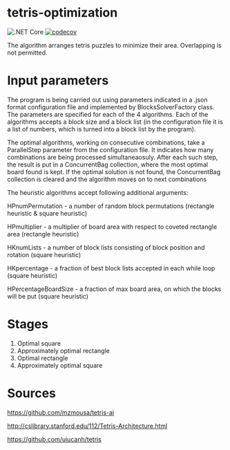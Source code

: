 # tetris-optimization 
![.NET Core](https://github.com/skdw/tetris-optimization/workflows/.NET%20Core/badge.svg)
[![codecov](https://codecov.io/gh/skdw/tetris-optimization/branch/main/graph/badge.svg?token=5VAJVKNU49)](https://codecov.io/gh/skdw/tetris-optimization)

The algorithm arranges tetris puzzles to minimize their area. Overlapping is not permitted. 

# Input parameters
The program is being carried out using parameters indicated in a .json format configuration file and implemented by BlocksSolverFactory class. The parameters are specified for each of the 4 algorithms. Each of the algorithms accepts a block size and a block list (in the configuration file it is a list of numbers, which is turned into a block list by the program). 

The optimal algorithms, working on consecutive combinations, take a ParallelStep parameter from the configuration file. It indicates how many combinations are being processed simultaneaosuly. After each such step, the result is put in a ConcurrentBag collection, where the most optimal board found is kept. If the optimal solution is not found, the ConcurrentBag collection is cleared and the algorithm moves on to next combinations

The heuristic algorithms accept following additional arguments:

HPnumPermutation - a number of random block permutations (rectangle heuristic & square heuristic)

HPmultiplier - a multiplier of board area with respect to coveted rectangle area (rectangle heuristic)

HKnumLists - a number of block lists consisting of block position and rotation (square heuristic)

HKpercentage - a fraction of best block lists accepted in each while loop (square heuristic)

HPercentageBoardSize - a fraction of max board area, on which the blocks will be put (square heuristic)

# Stages

1. Optimal square
2. Approximately optimal rectangle
3. Optimal rectangle
4. Approximately optimal square

# Sources

https://github.com/mzmousa/tetris-ai

http://cslibrary.stanford.edu/112/Tetris-Architecture.html

https://github.com/uiucanh/tetris





